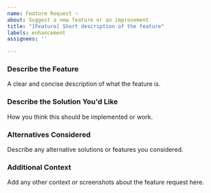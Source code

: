 ```yaml
---
name: Feature Request ✨
about: Suggest a new feature or an improvement
title: "[Feature] Short description of the feature"
labels: enhancement
assignees: ''

---
```


### Describe the Feature
A clear and concise description of what the feature is.

### Describe the Solution You'd Like
How you think this should be implemented or work.

### Alternatives Considered
Describe any alternative solutions or features you considered.

### Additional Context
Add any other context or screenshots about the feature request here.
